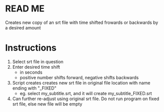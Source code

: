 #		READ ME
Creates new copy of an srt file with time shifted frowards or backwards by a desired amount

#	Instructions
1) Select srt file in question 
2) Enter desired time shift 
	- in seconds
	- positive number shifts forward, negative shifts backwards
3) Script creates creates new srt file in original file location with name ending with "_FIXED"
	- eg. select my_subtitle.srt, and it will create my_subtitle_FIXED.srt
4) Can further re-adjust using original srt file. Do not run program on fixed srt file, else new file will be empty
